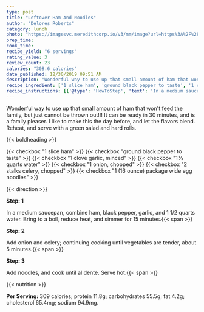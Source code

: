 ```yaml
---
type: post
title: "Leftover Ham And Noodles"
author: "Delores Roberts"
category: lunch
photo: "https://imagesvc.meredithcorp.io/v3/mm/image?url=https%3A%2F%2Fimages.media-allrecipes.com%2Fuserphotos%2F1662213.jpg"
prep_time: 
cook_time: 
recipe_yield: "6 servings"
rating_value: 3
review_count: 23
calories: "308.6 calories"
date_published: 12/30/2019 09:51 AM
description: "Wonderful way to use up that small amount of ham that won't feed the family, but just cannot be thrown out!!!  It can be ready in 30 minutes, and is a family pleaser. I like to make this the day before, and let the flavors blend.  Reheat, and serve with a green salad and hard rolls."
recipe_ingredient: ['1 slice ham', 'ground black pepper to taste', '1 clove garlic, minced', '1\u2009½ quarts water', '1 onion, chopped', '2 stalks celery, chopped', '1 (16 ounce) package wide egg noodles']
recipe_instructions: [{'@type': 'HowToStep', 'text': 'In a medium saucepan, combine ham, black pepper, garlic, and 1 1/2 quarts water.  Bring to a boil, reduce heat, and simmer for 15 minutes.\n'}, {'@type': 'HowToStep', 'text': 'Add onion and celery; continuing cooking until vegetables are tender, about 5 minutes.\n'}, {'@type': 'HowToStep', 'text': 'Add noodles, and cook until al dente.  Serve hot.\n'}]
---
```


Wonderful way to use up that small amount of ham that won't feed the family, but just cannot be thrown out!!!  It can be ready in 30 minutes, and is a family pleaser. I like to make this the day before, and let the flavors blend.  Reheat, and serve with a green salad and hard rolls. 

{{< boldheading >}}

{{< checkbox "1 slice ham" >}}
{{< checkbox "ground black pepper to taste" >}}
{{< checkbox "1 clove garlic, minced" >}}
{{< checkbox "1 ½ quarts water" >}}
{{< checkbox "1  onion, chopped" >}}
{{< checkbox "2 stalks celery, chopped" >}}
{{< checkbox "1 (16 ounce) package wide egg noodles" >}}


{{< direction >}}

**Step: 1**

In a medium saucepan, combine ham, black pepper, garlic, and 1 1/2 quarts water.  Bring to a boil, reduce heat, and simmer for 15 minutes.{{< span >}}

**Step: 2**

Add onion and celery; continuing cooking until vegetables are tender, about 5 minutes.{{< span >}}

**Step: 3**

Add noodles, and cook until al dente.  Serve hot.{{< span >}}

{{< nutrition >}}

**Per Serving:** 309 calories; protein 11.8g; carbohydrates 55.5g; fat 4.2g; cholesterol 65.4mg; sodium 94.9mg.